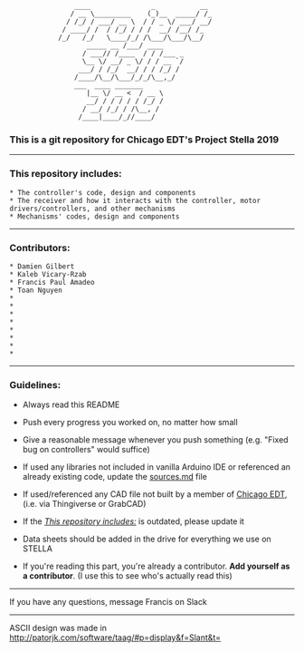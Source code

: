				    ____               _           __ 
				   / __ \_________    (_)__  _____/ /_
				  / /_/ / ___/ __ \  / / _ \/ ___/ __/      
				 / ____/ /  / /_/ / / /  __/ /__/ /_      
				/_/   /_/   \____/_/ /\___/\___/\__/  
				       _____ __ /___/ ____            
				      / ___// /____  / / /___ _       
				      \__ \/ __/ _ \/ / / __ `/       
				     ___/ / /_/  __/ / / /_/ /        
				    /____/\__/\___/_/_/\__,_/         
					___  ____ _______             
				       |__ \/ __ <  / __ \            
				       __/ / / / / / /_/ /            
				      / __/ /_/ / /\__, /             
				     /____|____/_//____/              


### This is a git repository for Chicago EDT's Project Stella 2019
_______________________________________________________________________________________________________________________________
### This repository includes:
	* The controller's code, design and components
	* The receiver and how it interacts with the controller, motor drivers/controllers, and other mechanisms
	* Mechanisms' codes, design and components
_______________________________________________________________________________________________________________________________
### Contributors:
	* Damien Gilbert
	* Kaleb Vicary-Rzab
	* Francis Paul Amadeo
	* Toan Nguyen
	* 
	* 
	* 
	* 
	* 
	* 
	* 
	* 
_______________________________________________________________________________________________________________________________
### Guidelines:

* Always read this README

* Push every progress you worked on, no matter how small

* Give a reasonable message whenever you push something (e.g. "Fixed bug on controllers" would suffice)

* If used any libraries not included in vanilla Arduino IDE or referenced an already existing code, update the [sources.md](sources.md) file

* If used/referenced any CAD file not built by a member of [Chicago EDT](https://chicagoedt.org), (i.e. via Thingiverse or GrabCAD) 
 
* If the [*This repository includes:*](README.md#this-repository-includes) is outdated, please update it

* Data sheets should be added in the drive for everything we use on STELLA

* If you're reading this part, you're already a contributor. **Add yourself as a contributor**. (I use this to see who's actually read this)
_______________________________________________________________________________________________________________________________
If you have any questions, message Francis on Slack
_______________________________________________________________________________________________________________________________
ASCII design was made in http://patorjk.com/software/taag/#p=display&f=Slant&t=
